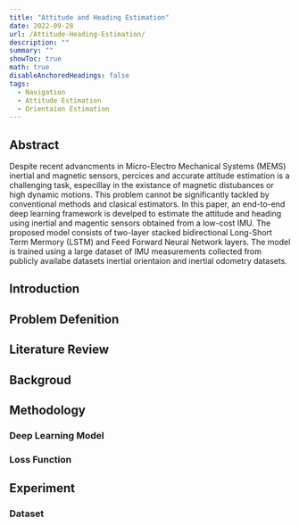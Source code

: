 ```yaml
---
title: "Attitude and Heading Estimation"
date: 2022-09-28
url: /Attitude-Heading-Estimation/
description: "" 
summary: "" 
showToc: true
math: true
disableAnchoredHeadings: false
tags:
  - Navigation
  - Attitude Estimation
  - Orientaion Estimation
---
```


## Abstract

Despite recent advancments in Micro-Electro Mechanical Systems (MEMS) inertial and magnetic sensors, percices and accurate attitude estimation is a challenging task, especillay in the existance of magnetic distubances or high dynamic motions. This problem  cannot be significantly tackled by conventional methods and clasical estimators. In this paper, an end-to-end deep learning framework is develped to estimate the attitude and heading using inertial and magentic sensors obtained from a low-cost IMU. The proposed model consists of two-layer stacked bidirectional Long-Short Term Mermory (LSTM) and Feed Forward Neural Network layers. The model is trained using a large dataset of IMU measurements collected from publicly availabe datasets inertial orientaion and inertial odometry datasets.


## Introduction



## Problem Defenition


## Literature Review


## Backgroud


## Methodology

### Deep Learning Model

### Loss Function

## Experiment

### Dataset
